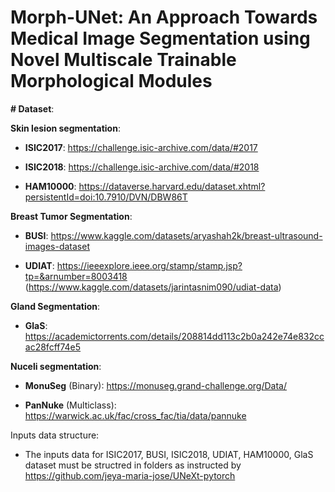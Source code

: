 # Morph-UNet: An Approach Towards Medical Image Segmentation using Novel Multiscale Trainable  Morphological Modules
**# Dataset**:

**Skin lesion segmentation**:

- **ISIC2017**: https://challenge.isic-archive.com/data/#2017

* **ISIC2018**: https://challenge.isic-archive.com/data/#2018

+ **HAM10000**: https://dataverse.harvard.edu/dataset.xhtml?persistentId=doi:10.7910/DVN/DBW86T
  
**Breast Tumor Segmentation**:

- **BUSI**: https://www.kaggle.com/datasets/aryashah2k/breast-ultrasound-images-dataset

+ **UDIAT**: https://ieeexplore.ieee.org/stamp/stamp.jsp?tp=&arnumber=8003418 (https://www.kaggle.com/datasets/jarintasnim090/udiat-data)

**Gland Segmentation**:

- **GlaS**: https://academictorrents.com/details/208814dd113c2b0a242e74e832ccac28fcff74e5

**Nuceli segmentation**:

- **MonuSeg** (Binary): https://monuseg.grand-challenge.org/Data/
+ **PanNuke** (Multiclass): https://warwick.ac.uk/fac/cross_fac/tia/data/pannuke


Inputs data structure:
   - The inputs data for ISIC2017, BUSI, ISIC2018, UDIAT, HAM10000, GlaS dataset must be structred in folders as instructed by https://github.com/jeya-maria-jose/UNeXt-pytorch



